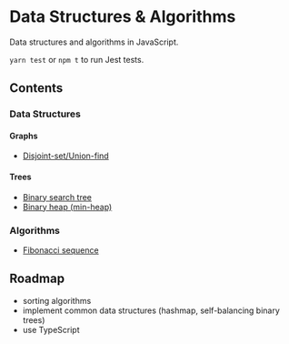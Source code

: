 # Data Structures & Algorithms
Data structures and algorithms in JavaScript. 

`yarn test` or `npm t` to run Jest tests.

## Contents

### Data Structures

#### Graphs
* [Disjoint-set/Union-find](graphs/disjoint-set.js)

#### Trees
* [Binary search tree](trees/binarySearchTree)
* [Binary heap (min-heap)](trees/minHeap)

### Algorithms
* [Fibonacci sequence](fibonacci)

## Roadmap
* sorting algorithms
* implement common data structures (hashmap, self-balancing binary trees)
* use TypeScript